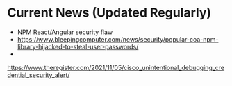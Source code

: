 # Current News (Updated Regularly)

* NPM React/Angular security flaw
* <https://www.bleepingcomputer.com/news/security/popular-coa-npm-library-hijacked-to-steal-user-passwords/>
*
<https://www.theregister.com/2021/11/05/cisco_unintentional_debugging_credential_security_alert/>
